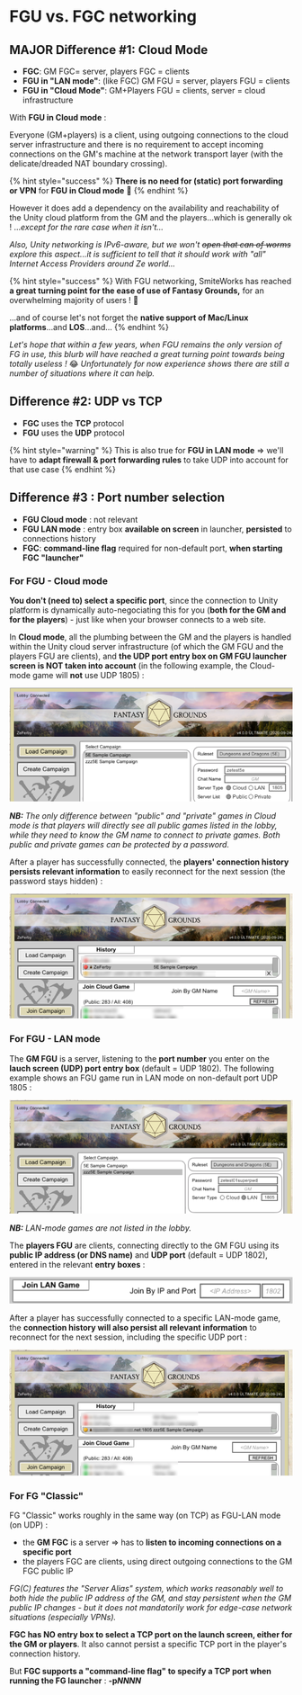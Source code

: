 # FGU vs. FGC networking

## MAJOR Difference \#1: Cloud Mode

* **FGC**: GM FGC= server, players FGC = clients
* **FGU in "LAN mode"**: \(like FGC\) GM FGU = server, players FGU = clients
* **FGU in "Cloud Mode"**: GM+Players FGU = clients, server = cloud infrastructure

With **FGU in Cloud mode** :

Everyone \(GM+players\) is a client, using outgoing connections to the cloud server infrastructure and there is no requirement to accept incoming connections on the GM's machine at the network transport layer \(with the delicate/dreaded NAT boundary crossing\).

{% hint style="success" %}
**There is no need for \(static\) port forwarding or VPN**  for **FGU in Cloud mode** 🙌 
{% endhint %}

However it does add a dependency on the availability and reachability of the Unity cloud platform from the GM and the players...which is generally ok ! ..._except for the rare case when it isn't..._

_Also, Unity networking is IPv6-aware, but we won't_ ~~_open that can of worms_~~ _explore this aspect...it is sufficient to tell that it should work with "all" Internet Access Providers around Ze world..._

{% hint style="success" %}
With FGU networking, SmiteWorks has reached **a great turning point for the ease of use of Fantasy Grounds,** for an overwhelming majority of users ! 👏 

...and of course let's not forget the **native support of Mac/Linux platforms**...and **LOS**...and...
{% endhint %}

_Let's hope that within a few years, when FGU remains the only version of FG in use, this blurb will have reached a great turning point towards being totally useless !_ 😂 _Unfortunately for now experience shows there are  still a number of situations where it can help._

## Difference \#2: UDP vs TCP

* **FGC** uses the **TCP** protocol
* **FGU** uses the **UDP** protocol

{% hint style="warning" %}
This is also true for **FGU in LAN mode** =&gt; we'll have to **adapt firewall & port forwarding rules** to take UDP into account for that use case
{% endhint %}

## **Difference \#3 : Port number selection**

* **FGU Cloud mode** : not relevant
* **FGU LAN mode** : entry box **available on screen** in launcher, **persisted** to connections history
* **FGC**: **command-line flag** required for non-default port, **when starting FGC "launcher"**

###  For FGU - Cloud mode

**You don't \(need to\) select a specific port**, since the connection to Unity platform is dynamically auto-negociating this for you \(**both for the GM and for the players**\) - just like when your browser connects to a web site.

In **Cloud mode**, all the plumbing between the GM and the players is handled within the Unity cloud server infrastructure \(of which the GM FGU and the players FGU are clients\), and **the UDP port entry box on GM FGU launcher screen is NOT taken into account** \(in the following example, the Cloud-mode game will **not** use UDP 1805\) :

![](../.gitbook/assets/image%20%28187%29.png)

_**NB:** The only difference between "public" and "private" games in Cloud mode is that players will directly see all public games listed in the lobby, while they need to know the GM name to connect to private games.  Both public and private games can be protected by a password._

After a player has successfully connected, the **players' connection history persists relevant information** to easily reconnect for the next session \(the password stays hidden\) :

![](../.gitbook/assets/image%20%28195%29.png)



### For FGU - LAN mode

The **GM FGU** is a server, listening to the **port number** you enter on the **lauch screen \(UDP\) port entry box** \(default = UDP 1802\).  The following example shows an FGU game run in LAN mode on non-default port UDP 1805 :

![](../.gitbook/assets/image%20%28194%29.png)

_**NB:** LAN-mode games are not listed in the lobby._

The **players FGU** are clients, connecting directly to the GM FGU using its **public IP address \(or DNS name\)** and **UDP port** \(default = UDP 1802\), entered in the relevant **entry boxes** :

![](../.gitbook/assets/image%20%28186%29.png)

After a player has successfully connected to a specific LAN-mode game, the **connection history will also persist all relevant information** to reconnect for the next session, including the specific UDP port :

![](../.gitbook/assets/image%20%28190%29.png)



### For FG "Classic"

FG "Classic" works roughly in the same way \(on TCP\) as FGU-LAN mode \(on UDP\) :

* the **GM FGC** is a server =&gt; has to **listen to incoming connections on a specific port**
* the players FGC are clients, using direct outgoing connections to the GM FGC public IP

_FG\(C\) features the "Server Alias" system, which works reasonably well to both hide the public IP address of the GM, and stay persistent when the GM public IP changes - but it does not mandatorily work for edge-case network situations \(especially VPNs\)._

**FGC has NO entry box to select a TCP port on the launch screen, either for the GM or players**.  It also cannot persist a specific TCP port in the player's connection history.

But **FGC supports a "command-line flag" to specify a TCP port when running the FG launcher** : **-p**_**NNNN**_



